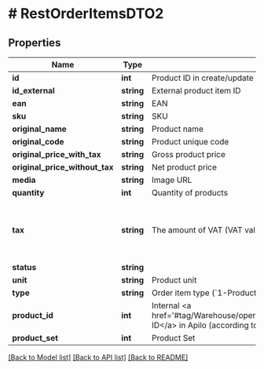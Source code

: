 # # RestOrderItemsDTO2

## Properties

Name | Type | Description | Notes
------------ | ------------- | ------------- | -------------
**id** | **int** | Product ID in create/update process, Unique Order Item ID in reading process | [optional]
**id_external** | **string** | External product item ID | [optional]
**ean** | **string** | EAN | [optional]
**sku** | **string** | SKU | [optional]
**original_name** | **string** | Product name |
**original_code** | **string** | Product unique code | [optional]
**original_price_with_tax** | **string** | Gross product price |
**original_price_without_tax** | **string** | Net product price | [optional]
**media** | **string** | Image URL | [optional]
**quantity** | **int** | Quantity of products |
**tax** | **string** | The amount of VAT (VAT value | &#x60;&#39;&#39;&#x60; if TAX is not specified and will be calculated | &#x60;&#39;-1&#39;&#x60; when exempt from VAT) | [optional]
**status** | **string** |  | [optional]
**unit** | **string** | Product unit | [optional]
**type** | **string** | Order item type (&#x60;1-Product&#x60;, &#x60;2-Shipment&#x60;, &#x60;3-service&#x60;) |
**product_id** | **int** | Internal &lt;a href&#x3D;&#39;#tag/Warehouse/operation/get_rest_warehouse_product_index&#39;&gt;Product ID&lt;/a&gt; in Apilo (according to product card) | [optional]
**product_set** | **int** | Product Set | [optional]

[[Back to Model list]](../../README.md#models) [[Back to API list]](../../README.md#endpoints) [[Back to README]](../../README.md)
